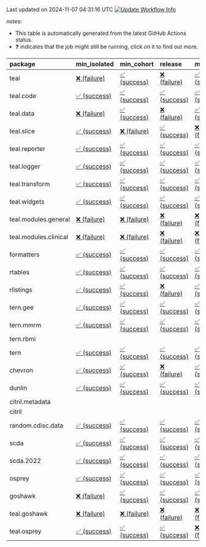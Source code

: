 Last updated on 2024-11-07 04:31:16 UTC [![Update Workflow
Info](https://github.com/averissimo/verdepcheck-status/actions/workflows/update.yaml/badge.svg)](https://github.com/averissimo/verdepcheck-status/actions/workflows/update.yaml)

*notes:*

-   This table is automatically generated from the latest GitHub Actions
    status.
-   ❓ indicates that the job might still be running, click on it to
    find out more.

<table>
<colgroup>
<col style="width: 4%" />
<col style="width: 23%" />
<col style="width: 23%" />
<col style="width: 23%" />
<col style="width: 23%" />
</colgroup>
<thead>
<tr class="header">
<th style="text-align: left;">package</th>
<th style="text-align: left;">min_isolated</th>
<th style="text-align: left;">min_cohort</th>
<th style="text-align: left;">release</th>
<th style="text-align: left;">max</th>
</tr>
</thead>
<tbody>
<tr class="odd">
<td style="text-align: left;">teal</td>
<td
style="text-align: left;"><a href="https://github.com/insightsengineering/teal/actions/runs/11648237548/job/32434433464">❌
(failure)</a></td>
<td
style="text-align: left;"><a href="https://github.com/insightsengineering/teal/actions/runs/11648237548/job/32434433398">✅
(success)</a></td>
<td
style="text-align: left;"><a href="https://github.com/insightsengineering/teal/actions/runs/11648237548/job/32434433612">❌
(failure)</a></td>
<td
style="text-align: left;"><a href="https://github.com/insightsengineering/teal/actions/runs/11648237548/job/32434433548">✅
(success)</a></td>
</tr>
<tr class="even">
<td style="text-align: left;">teal.code</td>
<td
style="text-align: left;"><a href="https://github.com/insightsengineering/teal.code/actions/runs/11648248897/job/32434455888">✅
(success)</a></td>
<td
style="text-align: left;"><a href="https://github.com/insightsengineering/teal.code/actions/runs/11648248897/job/32434455808">✅
(success)</a></td>
<td
style="text-align: left;"><a href="https://github.com/insightsengineering/teal.code/actions/runs/11648248897/job/32434455961">✅
(success)</a></td>
<td
style="text-align: left;"><a href="https://github.com/insightsengineering/teal.code/actions/runs/11648248897/job/32434455704">✅
(success)</a></td>
</tr>
<tr class="odd">
<td style="text-align: left;">teal.data</td>
<td
style="text-align: left;"><a href="https://github.com/insightsengineering/teal.data/actions/runs/11648239950/job/32434437994">❌
(failure)</a></td>
<td
style="text-align: left;"><a href="https://github.com/insightsengineering/teal.data/actions/runs/11648239950/job/32434437846">✅
(success)</a></td>
<td
style="text-align: left;"><a href="https://github.com/insightsengineering/teal.data/actions/runs/11648239950/job/32434438095">❌
(failure)</a></td>
<td
style="text-align: left;"><a href="https://github.com/insightsengineering/teal.data/actions/runs/11648239950/job/32434437913">✅
(success)</a></td>
</tr>
<tr class="even">
<td style="text-align: left;">teal.slice</td>
<td
style="text-align: left;"><a href="https://github.com/insightsengineering/teal.slice/actions/runs/11648244059/job/32434446088">✅
(success)</a></td>
<td
style="text-align: left;"><a href="https://github.com/insightsengineering/teal.slice/actions/runs/11648244059/job/32434445926">❌
(failure)</a></td>
<td
style="text-align: left;"><a href="https://github.com/insightsengineering/teal.slice/actions/runs/11648244059/job/32434446163">✅
(success)</a></td>
<td
style="text-align: left;"><a href="https://github.com/insightsengineering/teal.slice/actions/runs/11648244059/job/32434446005">❌
(failure)</a></td>
</tr>
<tr class="odd">
<td style="text-align: left;">teal.reporter</td>
<td
style="text-align: left;"><a href="https://github.com/insightsengineering/teal.reporter/actions/runs/11648241463/job/32434441350">✅
(success)</a></td>
<td
style="text-align: left;"><a href="https://github.com/insightsengineering/teal.reporter/actions/runs/11648241463/job/32434441141">✅
(success)</a></td>
<td
style="text-align: left;"><a href="https://github.com/insightsengineering/teal.reporter/actions/runs/11648241463/job/32434441439">✅
(success)</a></td>
<td
style="text-align: left;"><a href="https://github.com/insightsengineering/teal.reporter/actions/runs/11648241463/job/32434441281">✅
(success)</a></td>
</tr>
<tr class="even">
<td style="text-align: left;">teal.logger</td>
<td
style="text-align: left;"><a href="https://github.com/insightsengineering/teal.logger/actions/runs/11648237910/job/32434434411">✅
(success)</a></td>
<td
style="text-align: left;"><a href="https://github.com/insightsengineering/teal.logger/actions/runs/11648237910/job/32434434174">✅
(success)</a></td>
<td
style="text-align: left;"><a href="https://github.com/insightsengineering/teal.logger/actions/runs/11648237910/job/32434434491">✅
(success)</a></td>
<td
style="text-align: left;"><a href="https://github.com/insightsengineering/teal.logger/actions/runs/11648237910/job/32434434303">✅
(success)</a></td>
</tr>
<tr class="odd">
<td style="text-align: left;">teal.transform</td>
<td
style="text-align: left;"><a href="https://github.com/insightsengineering/teal.transform/actions/runs/11648242036/job/32434442467">✅
(success)</a></td>
<td
style="text-align: left;"><a href="https://github.com/insightsengineering/teal.transform/actions/runs/11648242036/job/32434442381">✅
(success)</a></td>
<td
style="text-align: left;"><a href="https://github.com/insightsengineering/teal.transform/actions/runs/11648242036/job/32434442581">✅
(success)</a></td>
<td
style="text-align: left;"><a href="https://github.com/insightsengineering/teal.transform/actions/runs/11648242036/job/32434442292">✅
(success)</a></td>
</tr>
<tr class="even">
<td style="text-align: left;">teal.widgets</td>
<td
style="text-align: left;"><a href="https://github.com/insightsengineering/teal.widgets/actions/runs/11648252967/job/32434464482">✅
(success)</a></td>
<td
style="text-align: left;"><a href="https://github.com/insightsengineering/teal.widgets/actions/runs/11648252967/job/32434464424">✅
(success)</a></td>
<td
style="text-align: left;"><a href="https://github.com/insightsengineering/teal.widgets/actions/runs/11648252967/job/32434464547">✅
(success)</a></td>
<td
style="text-align: left;"><a href="https://github.com/insightsengineering/teal.widgets/actions/runs/11648252967/job/32434464362">✅
(success)</a></td>
</tr>
<tr class="odd">
<td style="text-align: left;">teal.modules.general</td>
<td
style="text-align: left;"><a href="https://github.com/insightsengineering/teal.modules.general/actions/runs/11648237651/job/32434433775">❌
(failure)</a></td>
<td
style="text-align: left;"><a href="https://github.com/insightsengineering/teal.modules.general/actions/runs/11648237651/job/32434433954">❌
(failure)</a></td>
<td
style="text-align: left;"><a href="https://github.com/insightsengineering/teal.modules.general/actions/runs/11648237651/job/32434433863">❌
(failure)</a></td>
<td
style="text-align: left;"><a href="https://github.com/insightsengineering/teal.modules.general/actions/runs/11648237651/job/32434433682">❌
(failure)</a></td>
</tr>
<tr class="even">
<td style="text-align: left;">teal.modules.clinical</td>
<td
style="text-align: left;"><a href="https://github.com/insightsengineering/teal.modules.clinical/actions/runs/11648247994/job/32434453676">❌
(failure)</a></td>
<td
style="text-align: left;"><a href="https://github.com/insightsengineering/teal.modules.clinical/actions/runs/11648247994/job/32434453818">❌
(failure)</a></td>
<td
style="text-align: left;"><a href="https://github.com/insightsengineering/teal.modules.clinical/actions/runs/11648247994/job/32434453747">❌
(failure)</a></td>
<td
style="text-align: left;"><a href="https://github.com/insightsengineering/teal.modules.clinical/actions/runs/11648247994/job/32434453595">❌
(failure)</a></td>
</tr>
<tr class="odd">
<td style="text-align: left;">formatters</td>
<td
style="text-align: left;"><a href="https://github.com/insightsengineering/formatters/actions/runs/11648245219/job/32434448677">✅
(success)</a></td>
<td
style="text-align: left;"><a href="https://github.com/insightsengineering/formatters/actions/runs/11648245219/job/32434448518">✅
(success)</a></td>
<td
style="text-align: left;"><a href="https://github.com/insightsengineering/formatters/actions/runs/11648245219/job/32434448754">✅
(success)</a></td>
<td
style="text-align: left;"><a href="https://github.com/insightsengineering/formatters/actions/runs/11648245219/job/32434448605">✅
(success)</a></td>
</tr>
<tr class="even">
<td style="text-align: left;">rtables</td>
<td
style="text-align: left;"><a href="https://github.com/insightsengineering/rtables/actions/runs/11648237525/job/32434433667">✅
(success)</a></td>
<td
style="text-align: left;"><a href="https://github.com/insightsengineering/rtables/actions/runs/11648237525/job/32434433553">✅
(success)</a></td>
<td
style="text-align: left;"><a href="https://github.com/insightsengineering/rtables/actions/runs/11648237525/job/32434433768">✅
(success)</a></td>
<td
style="text-align: left;"><a href="https://github.com/insightsengineering/rtables/actions/runs/11648237525/job/32434433448">✅
(success)</a></td>
</tr>
<tr class="odd">
<td style="text-align: left;">rlistings</td>
<td
style="text-align: left;"><a href="https://github.com/insightsengineering/rlistings/actions/runs/11648240559/job/32570634842">✅
(success)</a></td>
<td
style="text-align: left;"><a href="https://github.com/insightsengineering/rlistings/actions/runs/11648240559/job/32570634692">✅
(success)</a></td>
<td
style="text-align: left;"><a href="https://github.com/insightsengineering/rlistings/actions/runs/11648240559/job/32570635116">❌
(failure)</a></td>
<td
style="text-align: left;"><a href="https://github.com/insightsengineering/rlistings/actions/runs/11648240559/job/32570634462">✅
(success)</a></td>
</tr>
<tr class="even">
<td style="text-align: left;">tern.gee</td>
<td
style="text-align: left;"><a href="https://github.com/insightsengineering/tern.gee/actions/runs/11648246357/job/32434450953">✅
(success)</a></td>
<td
style="text-align: left;"><a href="https://github.com/insightsengineering/tern.gee/actions/runs/11648246357/job/32434450872">✅
(success)</a></td>
<td
style="text-align: left;"><a href="https://github.com/insightsengineering/tern.gee/actions/runs/11648246357/job/32434450700">✅
(success)</a></td>
<td
style="text-align: left;"><a href="https://github.com/insightsengineering/tern.gee/actions/runs/11648246357/job/32434450776">✅
(success)</a></td>
</tr>
<tr class="odd">
<td style="text-align: left;">tern.mmrm</td>
<td
style="text-align: left;"><a href="https://github.com/insightsengineering/tern.mmrm/actions/runs/11648252442/job/32434463046">✅
(success)</a></td>
<td
style="text-align: left;"><a href="https://github.com/insightsengineering/tern.mmrm/actions/runs/11648252442/job/32434463125">✅
(success)</a></td>
<td
style="text-align: left;"><a href="https://github.com/insightsengineering/tern.mmrm/actions/runs/11648252442/job/32434463437">✅
(success)</a></td>
<td
style="text-align: left;"><a href="https://github.com/insightsengineering/tern.mmrm/actions/runs/11648252442/job/32434463340">✅
(success)</a></td>
</tr>
<tr class="even">
<td style="text-align: left;">tern.rbmi</td>
<td style="text-align: left;"></td>
<td style="text-align: left;"></td>
<td style="text-align: left;"></td>
<td style="text-align: left;"></td>
</tr>
<tr class="odd">
<td style="text-align: left;">tern</td>
<td
style="text-align: left;"><a href="https://github.com/insightsengineering/tern/actions/runs/11648241446/job/32578018419">✅
(success)</a></td>
<td
style="text-align: left;"><a href="https://github.com/insightsengineering/tern/actions/runs/11648241446/job/32578018600">✅
(success)</a></td>
<td
style="text-align: left;"><a href="https://github.com/insightsengineering/tern/actions/runs/11648241446/job/32578018816">✅
(success)</a></td>
<td
style="text-align: left;"><a href="https://github.com/insightsengineering/tern/actions/runs/11648241446/job/32578018166">✅
(success)</a></td>
</tr>
<tr class="even">
<td style="text-align: left;">chevron</td>
<td
style="text-align: left;"><a href="https://github.com/insightsengineering/chevron/actions/runs/11648246869/job/32434451678">✅
(success)</a></td>
<td
style="text-align: left;"><a href="https://github.com/insightsengineering/chevron/actions/runs/11648246869/job/32434451536">✅
(success)</a></td>
<td
style="text-align: left;"><a href="https://github.com/insightsengineering/chevron/actions/runs/11648246869/job/32434451593">❌
(failure)</a></td>
<td
style="text-align: left;"><a href="https://github.com/insightsengineering/chevron/actions/runs/11648246869/job/32434451469">✅
(success)</a></td>
</tr>
<tr class="odd">
<td style="text-align: left;">dunlin</td>
<td
style="text-align: left;"><a href="https://github.com/insightsengineering/dunlin/actions/runs/11648246231/job/32434450636">✅
(success)</a></td>
<td
style="text-align: left;"><a href="https://github.com/insightsengineering/dunlin/actions/runs/11648246231/job/32434450429">✅
(success)</a></td>
<td
style="text-align: left;"><a href="https://github.com/insightsengineering/dunlin/actions/runs/11648246231/job/32434450726">✅
(success)</a></td>
<td
style="text-align: left;"><a href="https://github.com/insightsengineering/dunlin/actions/runs/11648246231/job/32434450530">✅
(success)</a></td>
</tr>
<tr class="even">
<td style="text-align: left;">citril.metadata</td>
<td style="text-align: left;"></td>
<td style="text-align: left;"></td>
<td style="text-align: left;"></td>
<td style="text-align: left;"></td>
</tr>
<tr class="odd">
<td style="text-align: left;">citril</td>
<td style="text-align: left;"></td>
<td style="text-align: left;"></td>
<td style="text-align: left;"></td>
<td style="text-align: left;"></td>
</tr>
<tr class="even">
<td style="text-align: left;">random.cdisc.data</td>
<td
style="text-align: left;"><a href="https://github.com/insightsengineering/random.cdisc.data/actions/runs/11648244322/job/32434446525">✅
(success)</a></td>
<td
style="text-align: left;"><a href="https://github.com/insightsengineering/random.cdisc.data/actions/runs/11648244322/job/32434446427">✅
(success)</a></td>
<td
style="text-align: left;"><a href="https://github.com/insightsengineering/random.cdisc.data/actions/runs/11648244322/job/32434446581">✅
(success)</a></td>
<td
style="text-align: left;"><a href="https://github.com/insightsengineering/random.cdisc.data/actions/runs/11648244322/job/32434446470">✅
(success)</a></td>
</tr>
<tr class="odd">
<td style="text-align: left;">scda</td>
<td
style="text-align: left;"><a href="https://github.com/insightsengineering/scda/actions/runs/10437595381/job/28903950666">✅
(success)</a></td>
<td
style="text-align: left;"><a href="https://github.com/insightsengineering/scda/actions/runs/10437595381/job/28903950617">✅
(success)</a></td>
<td
style="text-align: left;"><a href="https://github.com/insightsengineering/scda/actions/runs/10437595381/job/28903950725">✅
(success)</a></td>
<td
style="text-align: left;"><a href="https://github.com/insightsengineering/scda/actions/runs/10437595381/job/28903950525">✅
(success)</a></td>
</tr>
<tr class="even">
<td style="text-align: left;">scda.2022</td>
<td
style="text-align: left;"><a href="https://github.com/insightsengineering/scda.2022/actions/runs/10336794308/job/28612920887">✅
(success)</a></td>
<td
style="text-align: left;"><a href="https://github.com/insightsengineering/scda.2022/actions/runs/10336794308/job/28612920603">✅
(success)</a></td>
<td
style="text-align: left;"><a href="https://github.com/insightsengineering/scda.2022/actions/runs/10336794308/job/28612920985">✅
(success)</a></td>
<td
style="text-align: left;"><a href="https://github.com/insightsengineering/scda.2022/actions/runs/10336794308/job/28612920798">✅
(success)</a></td>
</tr>
<tr class="odd">
<td style="text-align: left;">osprey</td>
<td
style="text-align: left;"><a href="https://github.com/insightsengineering/osprey/actions/runs/11648250664/job/32434459659">✅
(success)</a></td>
<td
style="text-align: left;"><a href="https://github.com/insightsengineering/osprey/actions/runs/11648250664/job/32434459578">✅
(success)</a></td>
<td
style="text-align: left;"><a href="https://github.com/insightsengineering/osprey/actions/runs/11648250664/job/32434459746">✅
(success)</a></td>
<td
style="text-align: left;"><a href="https://github.com/insightsengineering/osprey/actions/runs/11648250664/job/32434459497">✅
(success)</a></td>
</tr>
<tr class="even">
<td style="text-align: left;">goshawk</td>
<td
style="text-align: left;"><a href="https://github.com/insightsengineering/goshawk/actions/runs/11648245227/job/32434448795">❌
(failure)</a></td>
<td
style="text-align: left;"><a href="https://github.com/insightsengineering/goshawk/actions/runs/11648245227/job/32434448608">✅
(success)</a></td>
<td
style="text-align: left;"><a href="https://github.com/insightsengineering/goshawk/actions/runs/11648245227/job/32434448884">✅
(success)</a></td>
<td
style="text-align: left;"><a href="https://github.com/insightsengineering/goshawk/actions/runs/11648245227/job/32434448703">✅
(success)</a></td>
</tr>
<tr class="odd">
<td style="text-align: left;">teal.goshawk</td>
<td
style="text-align: left;"><a href="https://github.com/insightsengineering/teal.goshawk/actions/runs/11648244348/job/32434446671">❌
(failure)</a></td>
<td
style="text-align: left;"><a href="https://github.com/insightsengineering/teal.goshawk/actions/runs/11648244348/job/32434446576">❌
(failure)</a></td>
<td
style="text-align: left;"><a href="https://github.com/insightsengineering/teal.goshawk/actions/runs/11648244348/job/32434446738">❌
(failure)</a></td>
<td
style="text-align: left;"><a href="https://github.com/insightsengineering/teal.goshawk/actions/runs/11648244348/job/32434446497">❌
(failure)</a></td>
</tr>
<tr class="even">
<td style="text-align: left;">teal.osprey</td>
<td
style="text-align: left;"><a href="https://github.com/insightsengineering/teal.osprey/actions/runs/11648249136/job/32434456411">✅
(success)</a></td>
<td
style="text-align: left;"><a href="https://github.com/insightsengineering/teal.osprey/actions/runs/11648249136/job/32434456503">✅
(success)</a></td>
<td
style="text-align: left;"><a href="https://github.com/insightsengineering/teal.osprey/actions/runs/11648249136/job/32434456576">✅
(success)</a></td>
<td
style="text-align: left;"><a href="https://github.com/insightsengineering/teal.osprey/actions/runs/11648249136/job/32434456344">❌
(failure)</a></td>
</tr>
</tbody>
</table>
